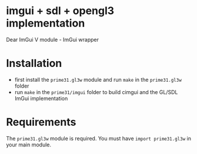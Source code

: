 # imgui + sdl + opengl3 implementation
Dear ImGui V module - ImGui wrapper

# Installation
- first install the `prime31.gl3w` module and run `make` in the `prime31.gl3w` folder
- run `make` in the `prime31/imgui` folder to build cimgui and the GL/SDL ImGui implementation


# Requirements
The `prime31.gl3w` module is required. You must have `import prime31.gl3w` in your main module.